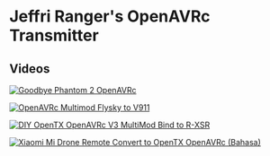 # Jeffri Ranger's OpenAVRc Transmitter

## Videos

[![Goodbye Phantom 2 OpenAVRc](https://img.youtube.com/vi/rswYSBltYEY/0.jpg)](https://www.youtube.com/watch?v=rswYSBltYEY "Goodbye Phantom 2 OpenAVRc")

[![OpenAVRc Multimod Flysky to V911](https://img.youtube.com/vi/3OWZ4yy8OWc/0.jpg)](https://www.youtube.com/watch?v=3OWZ4yy8OWc "OpenAVRc Multimod Flysky to V911")

[![DIY OpenTX OpenAVRc V3 MultiMod Bind to R-XSR](https://img.youtube.com/vi/5oXiYQFI60Q/0.jpg)](https://www.youtube.com/watch?v=5oXiYQFI60Q "DIY OpenTX OpenAVRc V3 MultiMod Bind to R-XSR")

[![Xiaomi Mi Drone Remote Convert to OpenTX OpenAVRc (Bahasa)](https://img.youtube.com/vi/Jz-OFCoQm_8/0.jpg)](https://www.youtube.com/watch?v=Jz-OFCoQm_8 "Xiaomi Mi Drone Remote Convert to OpenTX OpenAVRc (Bahasa)")

